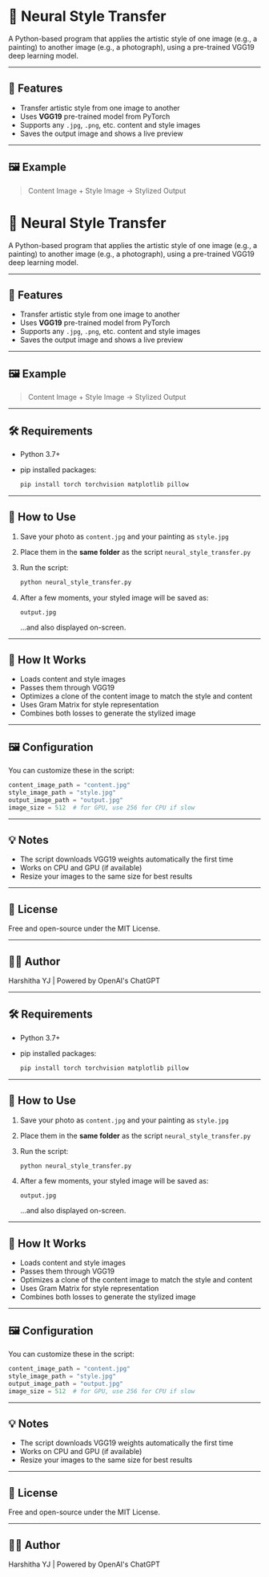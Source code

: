 # 🎨 Neural Style Transfer

A Python-based program that applies the artistic style of one image (e.g., a painting) to another image (e.g., a photograph), using a pre-trained VGG19 deep learning model.

---

## 📌 Features

* Transfer artistic style from one image to another
* Uses **VGG19** pre-trained model from PyTorch
* Supports any `.jpg`, `.png`, etc. content and style images
* Saves the output image and shows a live preview

---

## 🖼️ Example

> Content Image + Style Image → Stylized Output
# 🎨 Neural Style Transfer

A Python-based program that applies the artistic style of one image (e.g., a painting) to another image (e.g., a photograph), using a pre-trained VGG19 deep learning model.

---

## 📌 Features

* Transfer artistic style from one image to another
* Uses **VGG19** pre-trained model from PyTorch
* Supports any `.jpg`, `.png`, etc. content and style images
* Saves the output image and shows a live preview

---

## 🖼️ Example

> Content Image + Style Image → Stylized Output

---

## 🛠️ Requirements

* Python 3.7+
* pip installed packages:

  ```bash
  pip install torch torchvision matplotlib pillow
  ```

---

## 🚀 How to Use

1. Save your photo as `content.jpg` and your painting as `style.jpg`

2. Place them in the **same folder** as the script `neural_style_transfer.py`

3. Run the script:

   ```bash
   python neural_style_transfer.py
   ```

4. After a few moments, your styled image will be saved as:

   ```
   output.jpg
   ```

   ...and also displayed on-screen.

---

## 🧠 How It Works

* Loads content and style images
* Passes them through VGG19
* Optimizes a clone of the content image to match the style and content
* Uses Gram Matrix for style representation
* Combines both losses to generate the stylized image

---

## 🖼️ Configuration

You can customize these in the script:

```python
content_image_path = "content.jpg"
style_image_path = "style.jpg"
output_image_path = "output.jpg"
image_size = 512  # for GPU, use 256 for CPU if slow
```

---

## 💡 Notes

* The script downloads VGG19 weights automatically the first time
* Works on CPU and GPU (if available)
* Resize your images to the same size for best results

---

## 📄 License

Free and open-source under the MIT License.

---

## 👩‍💻 Author

Harshitha YJ | Powered by OpenAI's ChatGPT


---

## 🛠️ Requirements

* Python 3.7+
* pip installed packages:

  ```bash
  pip install torch torchvision matplotlib pillow
  ```

---

## 🚀 How to Use

1. Save your photo as `content.jpg` and your painting as `style.jpg`

2. Place them in the **same folder** as the script `neural_style_transfer.py`

3. Run the script:

   ```bash
   python neural_style_transfer.py
   ```

4. After a few moments, your styled image will be saved as:

   ```
   output.jpg
   ```

   ...and also displayed on-screen.

---

## 🧠 How It Works

* Loads content and style images
* Passes them through VGG19
* Optimizes a clone of the content image to match the style and content
* Uses Gram Matrix for style representation
* Combines both losses to generate the stylized image

---

## 🖼️ Configuration

You can customize these in the script:

```python
content_image_path = "content.jpg"
style_image_path = "style.jpg"
output_image_path = "output.jpg"
image_size = 512  # for GPU, use 256 for CPU if slow
```

---

## 💡 Notes

* The script downloads VGG19 weights automatically the first time
* Works on CPU and GPU (if available)
* Resize your images to the same size for best results

---

## 📄 License

Free and open-source under the MIT License.

---

## 👩‍💻 Author

Harshitha YJ | Powered by OpenAI's ChatGPT
